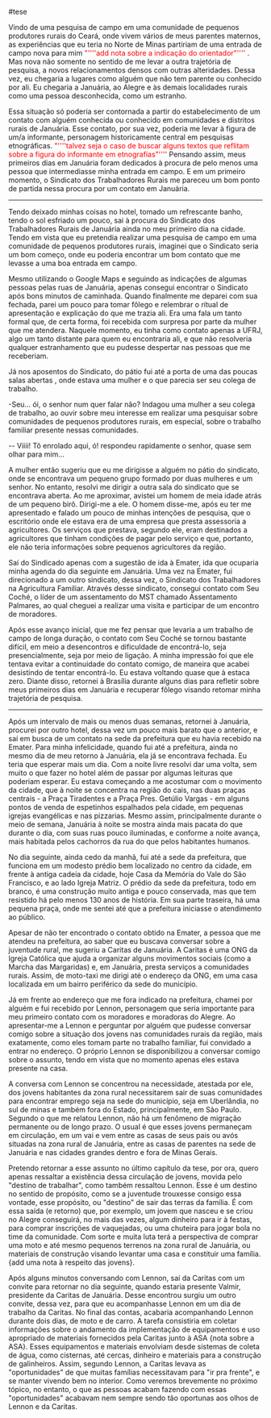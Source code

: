 
#tese 

Vindo de uma pesquisa de campo em uma comunidade de pequenos produtores rurais do Ceará, onde vivem vários de meus parentes maternos, as experiências que eu teria no Norte de Minas partiriam de uma entrada de campo nova para mim <font color = "red"> "''''add nota sobre a indicação do orientador"'''' </font>. Mas nova não somente no sentido de me levar a outra trajetória de pesquisa, a novos relacionamentos densos com outras alteridades.  Dessa vez, eu chegaria a lugares como alguém que não tem parente ou conhecido por ali. Eu chegaria a Januária, ao Alegre e às demais localidades rurais como uma pessoa desconhecida, como um estranho. 

Essa situação só poderia ser contornada a partir do estabelecimento de um contato com alguém conhecida ou conhecido em comunidades e distritos rurais de Januária. Esse contato, por sua vez, poderia me levar à figura de um/a informante, personagem historicamente central em pesquisas etnográficas. <font color = "red">"''''talvez seja o caso de buscar alguns textos que reflitam sobre a figura do informante em etnografias"'''' </font> Pensando assim, meus primeiros dias em Januária foram dedicados à procura de pelo menos uma pessoa que intermediasse minha entrada em campo. E em um primeiro momento, o Sindicato dos Trabalhadores Rurais me pareceu um bom ponto de partida nessa procura por um contato em Januária.
***
Tendo deixado minhas coisas no hotel, tomado um refrescante banho, tendo o sol esfriado um pouco, sai à procura do Sindicato dos Trabalhadores Rurais de Januária ainda no meu primeiro dia na cidade. Tendo em vista que eu pretendia realizar uma pesquisa de campo em uma comunidade de pequenos produtores rurais, imaginei que o Sindicato seria um bom começo, onde eu poderia encontrar um bom contato que me levasse a uma boa entrada em campo. 

Mesmo utilizando o Google Maps e seguindo as indicações de algumas pessoas pelas ruas de Januária, apenas consegui encontrar o Sindicato após bons minutos de caminhada. Quando finalmente me deparei com sua fechada, parei um pouco para tomar fôlego e relembrar o ritual de apresentação e explicação do que me trazia ali. Era uma fala um tanto formal que, de certa forma, foi recebida com surpresa por parte da mulher que me atendera. Naquele momento, eu tinha como contato apenas a UFRJ, algo um tanto distante para quem eu encontraria ali, e que não resolveria qualquer estranhamento que eu pudesse despertar nas pessoas que me receberiam. 

Já nos aposentos do Sindicato, do pátio fui até a porta de uma das poucas salas abertas , onde estava uma mulher e o que parecia ser seu colega de trabalho. 

-Seu… ói, o senhor num quer falar não? Indagou uma mulher a seu colega de trabalho, ao ouvir sobre meu interesse em realizar uma pesquisar sobre comunidades de pequenos produtores rurais, em especial, sobre o trabalho familiar presente nessas comunidades. 

-- Viiii! Tô enrolado aqui, ó! respondeu rapidamente o senhor, quase sem olhar para mim…

A mulher então sugeriu que eu me dirigisse a alguém no pátio do sindicato, onde se encontrava um pequeno grupo formado por duas mulheres e um senhor. No entanto, resolvi me dirigir a outra sala do sindicato que se encontrava aberta. Ao me aproximar, avistei um homem de meia idade atrás de um pequeno birô. Dirigi-me a ele. O homem disse-me, após eu ter me apresentado e falado um pouco de minhas intenções de pesquisa, que o escritório onde ele estava era de uma empresa que presta assessoria a agricultores. Os serviços que prestava, segundo ele, eram destinados a agricultores que tinham condições de pagar pelo serviço e que, portanto, ele não teria informações sobre pequenos agricultores da região. 

Saí do Sindicado apenas com a sugestão de ida à Emater, ida que ocuparia minha agenda do dia seguinte em Januária. Uma vez na Emater, fui direcionado a um outro sindicato, dessa vez, o Sindicato dos Trabalhadores na Agricultura Familiar. Através desse sindicato, consegui contato com Seu Coché, o líder de um assentamento do MST chamado Assentamento Palmares, ao qual cheguei a realizar uma visita e participar de um encontro de moradores. 

Após esse avanço inicial, que me fez pensar que levaria a um trabalho de campo de longa duração, o contato com Seu Coché se tornou bastante difícil, em meio a desencontros e dificuldade de encontrá-lo, seja presencialmente, seja por meio de ligação. A minha impressão foi que ele tentava evitar a continuidade do contato comigo, de maneira que acabei desistindo de tentar encontrá-lo. Eu estava voltando quase que à estaca zero. Diante disso, retornei à Brasília durante alguns dias para refletir sobre meus primeiros dias em Januária e recuperar fôlego visando retomar minha trajetória de pesquisa.    
***

Após um intervalo de mais ou menos duas semanas, retornei à Januária, procurei por outro hotel, dessa vez um pouco mais barato que o anterior, e saí em busca de um contato na sede da prefeitura que eu havia recebido na Emater. Para minha infelicidade, quando fui até a prefeitura, ainda no mesmo dia de meu retorno à Januária, ela já se encontrava fechada. Eu teria que esperar mais um dia. 
Com a noite livre resolvi dar uma volta, sem muito o que fazer no hotel além de passar por algumas leituras que poderiam esperar. Eu estava começando a me acostumar com o movimento da cidade, que à noite se concentra na região do cais, nas duas praças centrais - a Praça Tiradentes e a Praça Pres. Getúlio Vargas - em alguns pontos de venda de espetinhos espalhados pela cidade, em pequenas igrejas evangélicas e nas pizzarias. Mesmo assim, principalmente durante o meio de semana, Januária à noite se mostra ainda mais pacata do que durante o dia, com suas ruas pouco iluminadas, e conforme a noite avança, mais habitada pelos cachorros da rua do que pelos habitantes humanos. 

No dia seguinte, ainda cedo da manhã, fui até a sede da prefeitura, que funciona em um modesto prédio bem localizado no centro da cidade, em frente à antiga cadeia da cidade, hoje Casa da Memória do Vale do São Francisco, e ao lado Igreja Matriz. O prédio da sede da prefeitura, todo em branco, é uma construção muito antiga e pouco conservada, mas que tem resistido há pelo menos 130 anos de história. Em sua parte traseira, há uma pequena praça, onde me sentei até que a prefeitura iniciasse o atendimento ao público. 

Apesar de não ter encontrado o contato obtido na Emater, a pessoa que me atendeu na prefeitura, ao saber que eu buscava conversar sobre a juventude rural, me sugeriu a Caritas de Januária. A Caritas é uma ONG da Igreja Católica que ajuda a organizar alguns movimentos sociais (como a Marcha das Margaridas) e, em Januária, presta serviços a comunidades rurais. Assim, de moto-taxi me dirigi até o endereço da ONG, em uma casa localizada em um bairro periférico da sede do município. 

Já em frente ao endereço que me fora indicado na prefeitura, chamei por alguém e fui recebido por Lennon, personagem que seria importante para meu primeiro contato com os moradores e moradoras do Alegre.  Ao apresentar-me a Lennon e perguntar por alguém que pudesse conversar comigo sobre a situação dos jovens nas comunidades rurais da região, mais exatamente, como eles tomam parte no trabalho familiar,  fui convidado a entrar no endereço. O próprio Lennon se disponibilizou a conversar comigo sobre o assunto, tendo em vista que no momento apenas eles estava presente na casa. 

A conversa com Lennon se concentrou na necessidade, atestada por ele, dos jovens habitantes da zona rural necessitarem sair de suas comunidades para encontrar emprego seja na sede do município, seja em Uberlândia, no sul de minas e também fora do Estado, principalmente, em São Paulo. Segundo o que me relatou Lennon, não há um fenômeno de migração permanente ou de longo prazo. O usual é que esses jovens permaneçam em circulação, em um vai e vem entre as casas de seus pais ou avós situadas na zona rural de Januária, entre as casas de parentes na sede de Januária e nas cidades grandes dentro e fora de Minas Gerais. 

Pretendo retornar a esse assunto no último capítulo da tese, por ora, quero apenas ressaltar a existência dessa circulação de jovens, movida pelo "destino de trabalhar", como também ressaltou Lennon. Esse é um destino no sentido de propósito, como se a juventude trouxesse consigo essa vontade, esse propósito, ou "destino" de sair das terras da família.  É com essa saída (e retorno) que, por exemplo, um jovem que nasceu e se criou no Alegre conseguirá, no mais das vezes, algum dinheiro para ir à festas, para comprar inscrições de vaquejadas, ou uma chuteira para jogar bola no time da comunidade. Com sorte e muita luta terá a perspectiva de comprar uma moto e até mesmo pequenos terrenos na zona rural de Januária, ou materiais de construção visando levantar uma casa e constituir uma família. {add uma nota à respeito das jovens}.

Após alguns minutos conversando com Lennon, saí da Caritas com um convite para retornar no dia seguinte, quando estaria presente Valmir, presidente da Caritas de Januária. Desse encontrou surgiu um outro convite, dessa vez, para que eu acompanhasse Lennon em um dia de trabalho da Caritas. No final das contas, acabaria acompanhando Lennon durante dois dias, de moto e de carro. A tarefa consistiria em coletar informações sobre o andamento da implementação de equipamentos e uso apropriado de materiais fornecidos pela Caritas junto à ASA {nota sobre a ASA}. Esses equipamentos e materiais envolviam desde sistemas de coleta de água, como cisternas, até cercas, dinheiro e materiais para a construção de galinheiros. Assim, segundo Lennon, a Caritas levava as "oportunidades" de que muitas famílias necessitavam para "ir pra frente", e se manter vivendo bem no interior. Como veremos brevemente no próximo tópico, no entanto, o que as pessoas acabam fazendo com essas "oportunidades" acabavam nem sempre sendo tão oportunas aos olhos de Lennon e da Caritas. 








